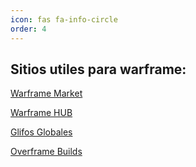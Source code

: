 ```yaml
---
icon: fas fa-info-circle
order: 4
---
```

## Sitios utiles para warframe:

[Warframe Market](https://warframe.market/es/)


[Warframe HUB](https://hub.warframestat.us/)


[Glifos Globales](https://glyphs.wf/global/)


[Overframe Builds](https://overframe.gg/)